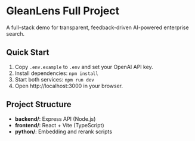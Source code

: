 # GleanLens Full Project

A full-stack demo for transparent, feedback-driven AI-powered enterprise search.

## Quick Start

1. Copy `.env.example` to `.env` and set your OpenAI API key.
2. Install dependencies: `npm install`
3. Start both services: `npm run dev`
4. Open http://localhost:3000 in your browser.

## Project Structure

- **backend/**: Express API (Node.js)
- **frontend/**: React + Vite (TypeScript)
- **python/**: Embedding and rerank scripts
